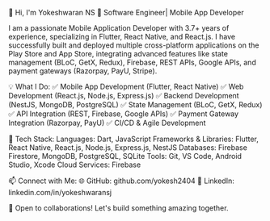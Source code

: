 👋 Hi, I'm Yokeshwaran NS
🚀 Software Engineer| Mobile App Developer

I am a passionate Mobile Application Developer with 3.7+ years of experience, specializing in Flutter, React Native, and React.js. I have successfully built and deployed multiple cross-platform applications on the Play Store and App Store, integrating advanced features like state management (BLoC, GetX, Redux), Firebase, REST APIs, Google APIs, and payment gateways (Razorpay, PayU, Stripe).

💡 What I Do:
✅ Mobile App Development (Flutter, React Native)
✅ Web Development (React.js, Node.js, Express.js)
✅ Backend Development (NestJS, MongoDB, PostgreSQL)
✅ State Management (BLoC, GetX, Redux)
✅ API Integration (REST, Firebase, Google APIs)
✅ Payment Gateway Integration (Razorpay, PayU)
✅ CI/CD & Agile Development

🔧 Tech Stack:
Languages: Dart, JavaScript
Frameworks & Libraries: Flutter, React Native, React.js, Node.js, Express.js, NestJS
Databases: Firebase Firestore, MongoDB, PostgreSQL, SQLite
Tools: Git, VS Code, Android Studio, Xcode
Cloud Services: Firebase

📫 Connect with Me:
🌐 GitHub: github.com/yokesh2404
💼 LinkedIn: linkedin.com/in/yokeshwaransj

🚀 Open to collaborations! Let's build something amazing together.
